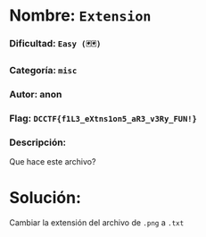 # Nombre: `Extension`
### Dificultad: `Easy (🃏🃏)`
### Categoría: `misc`
### Autor: anon
### Flag: `DCCTF{f1L3_eXtns1on5_aR3_v3Ry_FUN!}`

### Descripción:
Que hace este archivo?

# Solución:
Cambiar la extensión del archivo de `.png` a `.txt`
